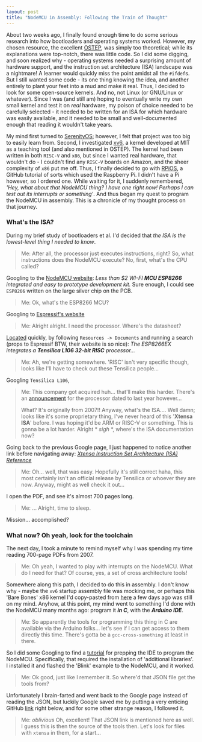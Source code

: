 ```yaml
---
layout: post
title: "NodeMCU in Assembly: Following the Train of Thought"
---
```


About two weeks ago, I finally found enough time to do some serious research into how bootloaders and operating systems worked. However, my chosen resource, the excellent [OSTEP](http://pages.cs.wisc.edu/~remzi/OSTEP/), was simply too theoretical; while its explanations were top-notch, there was little code. So I did some digging, and soon realized why - operating systems needed a surprising amount of hardware support, and the instruction set architecture (ISA) landscape was a nightmare! A learner would quickly miss the point amidst all the `#ifdef`s. But I still wanted some code - its one thing knowing the idea, and another entirely to plant your feet into a mud and make it real. Thus, I decided to look for some open-source kernels. And no, not Linux (or GNU/Linux or whatever). Since I was (and still am) hoping to eventually write my own small kernel and test it on *real* hardware, my poison of choice needed to be carefully selected - it needed to be written for an ISA for which hardware was easily available, and it needed to be small and well-documented enough that reading it wouldn't take years.

My mind first turned to [SerenityOS](TODO); however, I felt that project was too big to easily learn from. Second, I investigated [xv6](TODO), a kernel developed at MIT as a teaching tool (and also mentioned in OSTEP). The kernel had been written in both `RISC-V` and `x86`, but since I wanted real hardware, that wouldn't do - I couldn't find any `RISC-V` boards on Amazon, and the sheer complexity of `x86` put me off. Thus, I finally decided to go with [RPiOS](https://github.com/s-matyukevich/raspberry-pi-os), a GitHub tutorial of sorts which used the Raspberry Pi. I didn't have a Pi however, so I ordered one. While waiting for it, I suddenly remembered, *'Hey, what about that NodeMCU thing? I have one right now! Perhaps I can test out its interrupts or something'*. And thus began my quest to program the NodeMCU in assembly. This is a chronicle of my thought process on that journey.

### What's the ISA?

During my brief study of bootloaders et al. I'd decided that *the ISA is the lowest-level thing I needed to know*.

> Me: After all, the processor just executes instructions, right? So, what instructions does the NodeMCU execute? No, first, what's the CPU called?

Googling to the [NodeMCU website](https://www.nodemcu.com/index_en.html#fr_54747361d775ef1a3600000f): *Less than $2 WI-FI **MCU ESP8266** integrated and easy to prototype development kit.* Sure enough, I could see `ESP8266` written on the large silver chip on the PCB.

> Me:  Ok, what's the ESP8266 MCU?

Googling to [Espressif's website](https://www.espressif.com/en/products/socs/esp8266)

> Me: Alright alright. I need the processor. Where's the datasheet?

[Located](https://www.espressif.com/sites/default/files/documentation/0a-esp8266ex_datasheet_en.pdf) quickly, by following `Resources -> Documents` and running a search (props to Espressif BTW, their website is so nice): *The ESP8266EX integrates a **Tensilica L106 32-bit RISC** processor...*
> Me: Ah, we're getting somewhere. 'RISC' isn't very specific though, looks like I'll have to check out these Tensilica people...

Googling `Tensilica L106`,
> Me: This company got acquired huh... that'll make this harder. There's an [announcement](https://ip.cadence.com/news/243/330/Tensilica-Unveils-Diamond-Standard-106Micro-Processor-Smallest-Licensable-32-bit-Core) for the processor dated to last year however...
> 
> What? It's originally from 2007!! Anyway, what's the ISA.... Well damn; looks like it's some proprietary thing, I've never heard of this '**Xtensa ISA**' before. I was hoping it'd be ARM or RISC-V or something. This is gonna be a lot harder. Alright * *sigh* *, where's the ISA documentation now?

Going back to the previous Google page, I just happened to notice another link before navigating away: [*Xtensa Instruction Set Architecture (ISA) Reference*](https://0x04.net/~mwk/doc/xtensa.pdf)

> Me: Oh... well, that was easy. Hopefully it's still correct haha, this most certainly isn't an official release by Tensilica or whoever they are now. Anyway, might as well check it out...

I open the PDF, and see it's almost 700 pages long.

> Me: ... Alright, time to sleep.

Mission... accomplished?



### What now? Oh yeah, look for the toolchain

The next day, I took a minute to remind myself why I was spending my time reading 700-page PDFs from 2007.

> Me: Oh yeah, I wanted to play with interrupts on the NodeMCU. What do I need for that? Of course, yes, a set of cross architecture tools!

Somewhere along this path, I decided to do this in assembly. I don't know why - maybe the `xv6` startup assembly file was mocking me, or perhaps this 'Bare Bones' x86 kernel I'd copy-pasted from [here](https://wiki.osdev.org/Bare_Bones) a few days ago was still on my mind. Anyhow, at this point, my mind went to something I'd done with the NodeMCU many months ago: program it ***in C***, with the ***Arduino IDE***.

> Me: So apparently the tools for programming this thing in C are available via the Arduino folks... let's see if I can get access to them directly this time. There's gotta be a `gcc-cross-something` at least in there.

So I did some Googling to find a [tutorial](https://create.arduino.cc/projecthub/najad/using-arduino-ide-to-program-nodemcu-33e899) for prepping the IDE to program the NodeMCU. Specifically, that required the installation of 'additional libraries'. I installed it and flashed the 'Blink' example to the NodeMCU, and it worked.

> Me: Ok good, just like I remember it. So where'd that JSON file get the tools from?

Unfortunately I brain-farted and went back to the Google page instead of reading the JSON, but luckily Google saved me by putting a very enticing GitHub [link](https://github.com/esp8266/Arduino) right below, and for some other strange reason, I followed it.

> Me: *oblivious* Oh, excellent! That JSON link is mentioned here as well. I guess this is then the source of the tools then. Let's look for files with `xtensa` in them, for a start...


